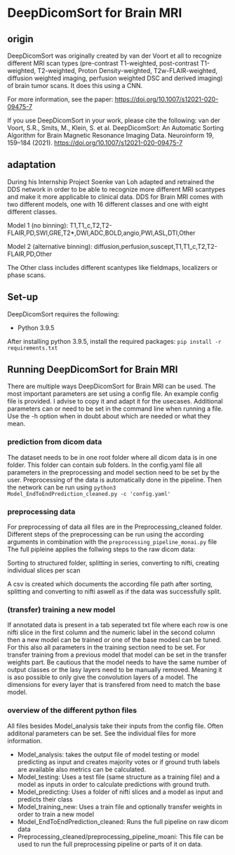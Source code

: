 # DeepDicomSort for Brain MRI

## origin
DeepDicomSort was originally created by van der Voort et all to recognize different MRI scan types (pre-contrast T1-weighted, post-contrast T1-weighted, T2-weighted, Proton Density-weighted, T2w-FLAIR-weighted, diffusion weighted imaging, perfusion weighted DSC and derived imaging) of brain tumor scans.
It does this using a CNN.

For more information, see the paper: https://doi.org/10.1007/s12021-020-09475-7

If you use DeepDicomSort in your work, please cite the following: van der Voort, S.R., Smits, M., Klein, S. et al. DeepDicomSort: An Automatic Sorting Algorithm for Brain Magnetic Resonance Imaging Data. Neuroinform 19, 159–184 (2021). https://doi.org/10.1007/s12021-020-09475-7

## adaptation
During his Internship Project Soenke van Loh adapted and retrained the DDS network in order to be able to recognize more different MRI scantypes and make it more applicable to clinical data.
DDS for Brain MRI comes with two different models, one with 16 different classes and one with eight different classes.

Model 1 (no binning):
T1,T1_c,T2,T2-FLAIR,PD,SWI,GRE,T2*,DWI,ADC,BOLD,angio,PWI,ASL,DTI,Other

Model 2 (alternative binning):
diffusion,perfusion,suscept,T1,T1_c,T2,T2-FLAIR,PD,Other

The Other class includes different scantypes like fieldmaps, localizers or phase scans.
## Set-up
DeepDicomSort requires the following:
- Python 3.9.5

After installing python 3.9.5, install the required packages:
`pip install -r requirements.txt`

## Running DeepDicomSort for Brain MRI

There are multiple ways DeepDicomSort for Brain MRI can be used. The most important parameters are set using a config file.
An example config file is provided. I advise to copy it and adapt it for the usecases. Additional parameters can or need to be set 
in the command line when running a file. Use the -h option when in doubt about which are needed or what they mean.

### prediction from dicom data
The dataset needs to be in one root folder where all dicom data is in one folder. This folder can contain sub folders.
In the config.yaml file all parameters in the preprocessing and model section need to be set by the user.
Preprocessing of the data is automatically done in the pipeline.
Then the network can be run using `python3 Model_EndToEndPrediction_cleaned.py -c 'config.yaml'`

### preprocessing data
For preprocessing of data all files are in the Preprocessing_cleaned folder. Different steps of the preprocessing
can be run using the according arguments in combination with the `preprocessing_pipeline_monai.py` file
The full pipleine applies the follwing steps to the raw dicom data:

Sorting to structured folder, splitting in series, converting to nifti, creating individual slices per scan

A csv is created which documents the according file path after sorting, splitting and converting to nifti aswell as if the data was successfully split.

### (transfer) training a new model
If annotated data is present in a tab seperated txt file where each row is one nifti slice in the first column and 
the numeric label in the second column then a new model can be trained or one of the base modesl can be tuned.
For this also all parameters in the training section need to be set. For transfer training from a previous model that
model can be set in the transfer weights part. Be cautious that the model needs to have the same number of output classes
or the lasy layers need to be manually removed. Meaning it is aso possible to only give the convolution layers of a model.
The dimensions for every layer that is transfered from need to match the base model.

### overview of the different python files
All files besides Model_analysis take their inputs from the config file. Often additonal parameters can be set. See the individual files for more information.
- Model_analysis: takes the output file of model testing or model predicting as input and creates majority votes or if 
ground truth labels are available also metrics can be calculated.
- Model_testing: Uses a test file (same structure as a training file) and a model as inputs in order to calculate predictions
with ground truth. 
- Model_predicting: Uses a folder of nifti slices and a model as input and predicts their class
- Model_training_new: Uses a train file and optionally transfer weights in order to train a new model
- Model_EndToEndPrediction_cleaned: Runs the full pipeline on raw dicom data
- Preprocessing_cleaned/preprocessing_pipeline_moani: This file can be used to run the full preprocessing pipeline or parts of it on data.


